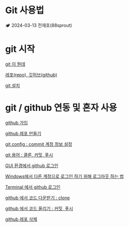 # Git 사용법

<aside>
🏕️ 2024-03-13 전재호(88sprout)

</aside>

# git 시작

[git 이 뭔데](git%20%E1%84%8B%E1%85%B5%20%E1%84%86%E1%85%AF%E1%86%AB%E1%84%83%E1%85%A6%206c778d1a90b64c96b8d031f007236ce4.md)

[레포(repo), 깃허브(github)](%E1%84%85%E1%85%A6%E1%84%91%E1%85%A9(repo),%20%E1%84%80%E1%85%B5%E1%86%BA%E1%84%92%E1%85%A5%E1%84%87%E1%85%B3(github)%2080748fba90e24ac3aa2cf0a50b727ada.md)

[git 설치](git%20%E1%84%89%E1%85%A5%E1%86%AF%E1%84%8E%E1%85%B5%201318ce470a8e420d9f6ba8e1b927cd46.md)

# git / github 연동 및 혼자 사용

[github 가입](github%20%E1%84%80%E1%85%A1%E1%84%8B%E1%85%B5%E1%86%B8%20f510b19840e14339b5e664f7102c2477.md)

[github 레포 만들기](github%20%E1%84%85%E1%85%A6%E1%84%91%E1%85%A9%20%E1%84%86%E1%85%A1%E1%86%AB%E1%84%83%E1%85%B3%E1%86%AF%E1%84%80%E1%85%B5%20037affebcc284ed297c9de0005f532be.md)

[git config : commit 계정 정보 설정](git%20config%20commit%20%E1%84%80%E1%85%A8%E1%84%8C%E1%85%A5%E1%86%BC%20%E1%84%8C%E1%85%A5%E1%86%BC%E1%84%87%E1%85%A9%20%E1%84%89%E1%85%A5%E1%86%AF%E1%84%8C%E1%85%A5%E1%86%BC%20679363cfe07c4bdcb922da5f2611a935.md)

[git 용어 : 클론, 커밋, 푸시](git%20%E1%84%8B%E1%85%AD%E1%86%BC%E1%84%8B%E1%85%A5%20%E1%84%8F%E1%85%B3%E1%86%AF%E1%84%85%E1%85%A9%E1%86%AB,%20%E1%84%8F%E1%85%A5%E1%84%86%E1%85%B5%E1%86%BA,%20%E1%84%91%E1%85%AE%E1%84%89%E1%85%B5%20d2c3984dc4bf4b9a8c3576e9fca50a1e.md)

[GUI 환경에서 github 로그인](GUI%20%E1%84%92%E1%85%AA%E1%86%AB%E1%84%80%E1%85%A7%E1%86%BC%E1%84%8B%E1%85%A6%E1%84%89%E1%85%A5%20github%20%E1%84%85%E1%85%A9%E1%84%80%E1%85%B3%E1%84%8B%E1%85%B5%E1%86%AB%200a9e7679dcf4434ab26e0f373ae63cac.md)

[Windows에서 다른 계정으로 로그인 하기 위해 로그아웃 하는 법](Windows%E1%84%8B%E1%85%A6%E1%84%89%E1%85%A5%20%E1%84%83%E1%85%A1%E1%84%85%E1%85%B3%E1%86%AB%20%E1%84%80%E1%85%A8%E1%84%8C%E1%85%A5%E1%86%BC%E1%84%8B%E1%85%B3%E1%84%85%E1%85%A9%20%E1%84%85%E1%85%A9%E1%84%80%E1%85%B3%E1%84%8B%E1%85%B5%E1%86%AB%20%E1%84%92%E1%85%A1%E1%84%80%E1%85%B5%20%E1%84%8B%E1%85%B1%E1%84%92%E1%85%A2%20%E1%84%85%E1%85%A9%E1%84%80%E1%85%B3%20f26dc2a1b12545f091e377f98c83c685.md)

[Terminal 에서 github 로그인](Terminal%20%E1%84%8B%E1%85%A6%E1%84%89%E1%85%A5%20github%20%E1%84%85%E1%85%A9%E1%84%80%E1%85%B3%E1%84%8B%E1%85%B5%E1%86%AB%204b64e4b8118d45fc94f261cc1b61b558.md)

[github 에서 코드 다운받기 : clone](github%20%E1%84%8B%E1%85%A6%E1%84%89%E1%85%A5%20%E1%84%8F%E1%85%A9%E1%84%83%E1%85%B3%20%E1%84%83%E1%85%A1%E1%84%8B%E1%85%AE%E1%86%AB%E1%84%87%E1%85%A1%E1%86%AE%E1%84%80%E1%85%B5%20clone%2049f88d55a9e147a8b216b87d6e351156.md)

[github 에서 코드 올리기 : 커밋, 푸시](github%20%E1%84%8B%E1%85%A6%E1%84%89%E1%85%A5%20%E1%84%8F%E1%85%A9%E1%84%83%E1%85%B3%20%E1%84%8B%E1%85%A9%E1%86%AF%E1%84%85%E1%85%B5%E1%84%80%E1%85%B5%20%E1%84%8F%E1%85%A5%E1%84%86%E1%85%B5%E1%86%BA,%20%E1%84%91%E1%85%AE%E1%84%89%E1%85%B5%203688d1a254ba4334ac6010ada98d7038.md)

[github 레포 삭제](github%20%E1%84%85%E1%85%A6%E1%84%91%E1%85%A9%20%E1%84%89%E1%85%A1%E1%86%A8%E1%84%8C%E1%85%A6%20580784858dd44f1387d31b5506bf00df.md)